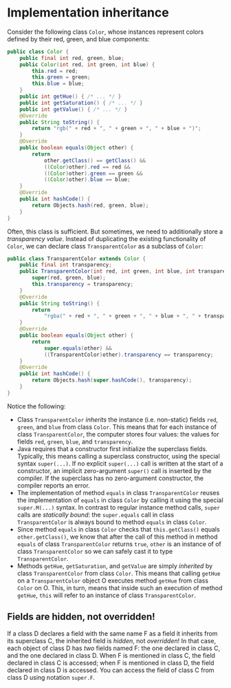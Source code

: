 # Implementation inheritance

Consider the following class `Color`, whose instances represent colors defined by their red, green, and blue components:
```java
public class Color {
    public final int red, green, blue;
    public Color(int red, int green, int blue) {
        this.red = red;
        this.green = green;
        this.blue = blue;
    }
    public int getHue() { /* ... */ }
    public int getSaturation() { /* ... */ }
    public int getValue() { /* ... */ }
    @Override
    public String toString() {
        return "rgb(" + red + ", " + green + ", " + blue + ")";
    }
    @Override
    public boolean equals(Object other) {
        return
            other.getClass() == getClass() &&
            ((Color)other).red == red &&
            ((Color)other).green == green &&
            ((Color)other).blue == blue;
    }
    @Override
    public int hashCode() {
        return Objects.hash(red, green, blue);
    }
}
```
Often, this class is sufficient. But sometimes, we need to additionally store a _transparency value_. Instead of duplicating the existing functionality of `Color`,
we can declare class `TransparentColor` as a subclass of `Color`:
```java
public class TransparentColor extends Color {
    public final int transparency;
    public TransparentColor(int red, int green, int blue, int transparency) {
        super(red, green, blue);
        this.transparency = transparency;
    }
    @Override
    public String toString() {
        return
            "rgba(" + red + ", " + green + ", " + blue + ", " + transparency + ")";
    }
    @Override
    public boolean equals(Object other) {
        return
            super.equals(other) &&
            ((TransparentColor)other).transparency == transparency;
    }
    @Override
    public int hashCode() {
        return Objects.hash(super.hashCode(), transparency);
    }
}
```
Notice the following:
- Class `TransparentColor` _inherits_ the instance (i.e. non-static) fields `red`, `green`, and `blue` from class `Color`.
  This means that for each instance of class `TransparentColor`, the computer stores four values: the values for fields `red`, `green`, `blue`, and `transparency`.
- Java requires that a constructor first initialize the superclass fields. Typically, this means calling a superclass constructor, using the special syntax `super(...)`.
  If no explicit `super(...)` call is written at the start of a constructor, an implicit zero-argument `super()` call is inserted by the compiler. If the superclass has
  no zero-argument constructor, the compiler reports an error.
- The implementation of method `equals` in class `TransparentColor` reuses the implementation of `equals` in class `Color` by calling it using the special
  `super.M(...)` syntax. In contrast to regular instance method calls, `super` calls are _statically bound_: the `super.equals` call in class `TransparentColor` is
  always bound to method `equals` in class `Color`.
- Since method `equals` in class `Color` checks that `this.getClass()` equals `other.getClass()`, we know that after the call of this method in method `equals` of class `TransparentColor` returns `true`,
  `other` is an instance of of class `TransparentColor` so we can safely cast it to type `TransparentColor`.
- Methods `getHue`, `getSaturation`, and `getValue` are simply _inherited_ by class `TransparentColor` from class `Color`. This means that calling
  `getHue` on a `TransparentColor` object O executes method `getHue` from class `Color` on O. This, in turn, means that inside such an execution of method `getHue`,
  `this` will refer to an instance of class `TransparentColor`.

## Fields are hidden, not overridden!

If a class D declares a field with the same name F as a field it inherits from its superclass C, the inherited field is *hidden*, not *overridden*! In that case, each object of class D has *two* fields named F: the one declared in class C, and the one declared in class D. When F is mentioned in class C, the field declared in class C is accessed; when F is mentioned in class D, the field declared in class D is accessed. You can access the field of class C from class D using notation `super.F`.

